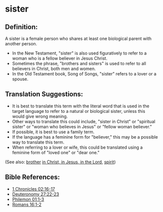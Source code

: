 # sister #

## Definition: ##

A sister is a female person who shares at least one biological parent with another person.

* In the New Testament, "sister" is also used figuratively to refer to a woman who is a fellow believer in Jesus Christ.
* Sometimes the phrase, "brothers and sisters" is used to refer to all believers in Christ, both men and women.
* In the Old Testament book, Song of Songs, "sister" refers to a lover or a spouse.

## Translation Suggestions: ##

* It is best to translate this term with the literal word that is used in the target language to refer to a natural or biological sister, unless this would give wrong meaning.
* Other ways to translate this could include, "sister in Christ" or "spiritual sister" or "woman who believes in Jesus" or "fellow woman believer."
* If possible, it is best to use a family term.
* If the language has a feminine form for "believer," this may be a possible way to translate this term.
* When referring to a lover or wife, this could be translated using a feminine form of "loved one" or "dear one."

(See also: [brother](../kt/brother.md) [in Christ, in Jesus, in the Lord](../kt/inchrist.md), [spirit](../kt/spirit.md))

## Bible References: ##

* [1 Chronicles 02:16-17](https://door43.org/en/bible/notes/1ch/02/16)
* [Deuteronomy 27:22-23](https://door43.org/en/bible/notes/deu/27/22)
* [Philemon 01:1-3](https://door43.org/en/bible/notes/phm/01/01)
* [Romans 16:1-2](https://door43.org/en/bible/notes/rom/16/01)


